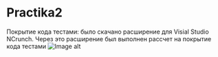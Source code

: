 # Practika2
Покрытие кода тестами: было скачано расширение для Visial Studio NCrunch. Через это расширение был выполнен рассчет на покрытие кода тестами 
![Image alt](https://sun9-3.userapi.com/impg/tgmH8d2TCObyDINE0Y1Y5_IwcBJYxUfbh1bIdw/HjsXaUxLXs0.jpg?size=1920x1080&quality=95&sign=2119f2889d99ee07208454b2e62f11d1&type=album)

 
